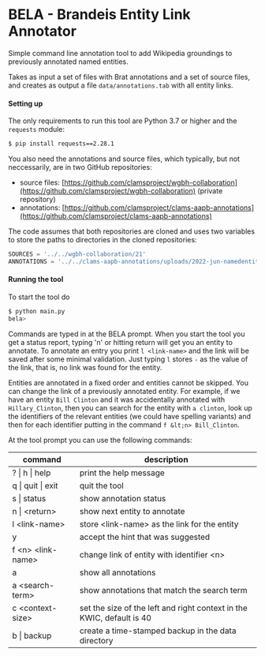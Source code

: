 # BELA - Brandeis Entity Link Annotator

Simple command line annotation tool to add Wikipedia groundings to previously annotated named entities.

Takes as input a set of files with Brat annotations and a set of source files, and creates as output a file `data/annotations.tab` with all entity links.

#### Setting up

The only requirements to run this tool are Python 3.7 or higher and the `requests` module:

```bash
$ pip install requests==2.28.1
```

You also need the annotations and source files, which typically, but not neccessarily, are in two GitHub repositories:

- source files: [https://github.com/clamsproject/wgbh-collaboration](https://github.com/clamsproject/wgbh-collaboration) (private repository)
- annotations: [https://github.com/clamsproject/clams-aapb-annotations](https://github.com/clamsproject/clams-aapb-annotations)

The code assumes that both repositories are cloned and uses two variables to store the paths to directories in the cloned repositories:


```python
SOURCES = '../../wgbh-collaboration/21'
ANNOTATIONS = '../../clams-aapb-annotations/uploads/2022-jun-namedentity/annotations/'
```

#### Running the tool

To start the tool do

```bash
$ python main.py
bela>
```

Commands are typed in at the BELA prompt. When you start the tool you get a status report, typing 'n' or hitting return will get you an entity to annotate. To annotate an entry you print `l <link-name>` and the link will be saved after some minimal validation. Just typing `l` stores `-` as the value of the link, that is, no link was found for the entity.

Entities are annotated in a fixed order and entities cannot be skipped. You can change the link of a previously annotated entity. For example, if we have an entity `Bill Clinton` and it was accidentally annotated with `Hillary_Clinton`, then you can search for the entity with `a clinton`, look up the identifiers of the relevant entities (we could have spelling variants) and then for each identifier putting in the command `f &lt;n> Bill_Clinton`.

At the tool prompt you can use the following commands:

| command           | description                                                  |
| ----------------- | ------------------------------------------------------------ |
| ? \| h \| help    | print the help message                                       |
| q \| quit \| exit | quit the tool                                                |
| s \| status       | show annotation status                                       |
| n \| &lt;return>   | show next entity to annotate                                 |
| l &lt;link-name>  | store &lt;link-name> as the link for the entity                           |
| y                 | accept the hint that was suggested                           |
| f &lt;n> &lt;link-name> | change link of entity with identifier &lt;n>                                         |
| a                 | show all annotations                                         |
| a &lt;search-term> | show annotations that match the search term                  |
| c &lt;context-size> | set the size of the left and right context in the KWIC, default is 40 |
| b \| backup | create a time-stamped backup in the data directory |
